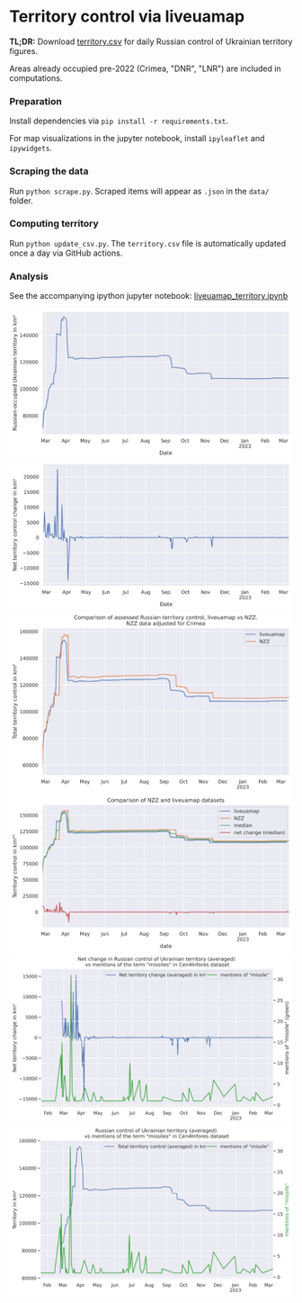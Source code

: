 # Territory control via liveuamap

**TL;DR:** Download [territory.csv](territory.csv) for daily Russian control of
Ukrainian territory figures.

Areas already occupied pre-2022 (Crimea, "DNR", "LNR") are included in
computations.

### Preparation
Install dependencies via `pip install -r requirements.txt`.

For map visualizations in the jupyter notebook, install `ipyleaflet` and
`ipywidgets`.

### Scraping the data
Run `python scrape.py`. Scraped items will appear as `.json` in the `data/`
folder.

### Computing territory
Run `python update_csv.py`. The `territory.csv` file is automatically updated
once a day via GitHub actions.

### Analysis

See the accompanying ipython jupyter notebook:
[liveuamap_territory.ipynb](liveuamap_territory.ipynb)

![liveuamap_area_total](liveuamap_area_total.svg)
![liveuamap_area_net](liveuamap_area_net.svg)
![liveuamap_nzz_area_comparison_total](liveuamap_nzz_area_comparison_total.svg)
![comparison_liveuamap_nzz_median](comparison_liveuamap_nzz_median.svg)
![comparison_territory_net_missiles_eor](comparison_territory_net_missiles_eor.svg)
![comparison_territory_total_missiles_eor](comparison_territory_total_missiles_eor.svg)
